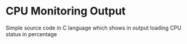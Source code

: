 # CPU Monitoring Output
Simple source code in C language which shows in output loading CPU status in percentage
